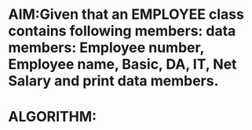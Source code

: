 
# AIM:Given that an EMPLOYEE class contains following members: data members: Employee number, Employee name, Basic, DA, IT, Net Salary and print data members.

# ALGORITHM:

